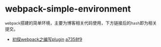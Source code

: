 # webpack-simple-environment
`webpack`搭建的简单环境，主要为博客相关代码使用，下方链接后的`hash`即为相关提交。

* [初探webpack之编写plugin](https://blog.touchczy.top/#/Plugin/%E5%88%9D%E6%8E%A2webpack%E4%B9%8B%E7%BC%96%E5%86%99plugin) [a7358f9](https://github.com/WindrunnerMax/webpack-simple-environment/tree/a7358f9363508871d15e1e45391a5920385696f7)
